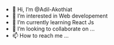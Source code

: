- 👋 Hi, I’m @Adil-Akothiat
- 👀 I’m interested in Web developement 
- 🌱 I’m currently learning React Js
- 💞️ I’m looking to collaborate on ...
- 📫 How to reach me ...

<!---
Adil-Akothiat/Adil-Akothiat is a ✨ special ✨ repository because its `README.md` (this file) appears on your GitHub profile.
You can click the Preview link to take a look at your changes.
--->
